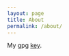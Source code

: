 ```yaml
---
layout: page
title: About
permalink: /about/
---
```


My gpg [key]({{site.url}}/arguggi@arguggi.co.uk.key "PGP key").
